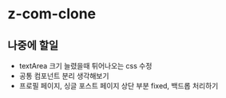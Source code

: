 # z-com-clone

## 나중에 할일

- textArea 크기 늘렸을때 튀어나오는 css 수정
- 공통 컴포넌트 분리 생각해보기
- 프로필 페이지, 싱글 포스트 페이지 상단 부분 fixed, 백드롭 처리하기
